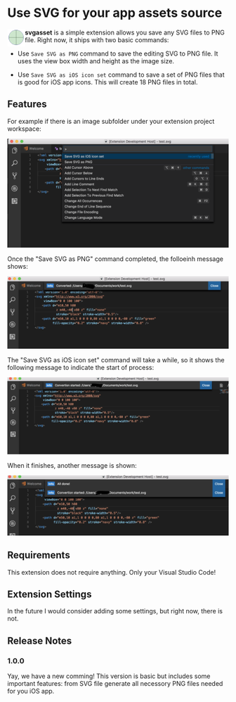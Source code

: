 # Use SVG for your app assets source

<img align="left" src="https://raw.githubusercontent.com/earthengine/svgasset/master/images/icon.png" width="40">

**svgasset** is a simple extension allows you save any SVG files to PNG file. Right now, it ships with two basic commands:

* Use `Save SVG as PNG` command to save the editing SVG to PNG file. It uses the view box width and height as the image size.

* Use `Save SVG as iOS icon set` command to save a set of PNG files that is good for iOS app icons. This will create 18 PNG files in total.

## Features

For example if there is an image subfolder under your extension project workspace:

![Commands](images/Commands.png)

Once the "Save SVG as PNG" command completed, the folloeinh message shows:

![Save PNG](images/SavePNG.png)

The "Save SVG as iOS icon set" command will take a while, so it shows the following message to indicate the start of process:

![Save iOS app icons](images/ConversionStart.png)

When it finishes, another message is shown:

![All done](images/AllDone.png)

## Requirements

This extension does not require anything. Only your Visual Studio Code!

## Extension Settings

In the future I would consider adding some settings, but right now, there is not.

## Release Notes

### 1.0.0

Yay, we have a new comming! This version is basic but includes some important features: from SVG file generate all necessory PNG files needed for you iOS app.